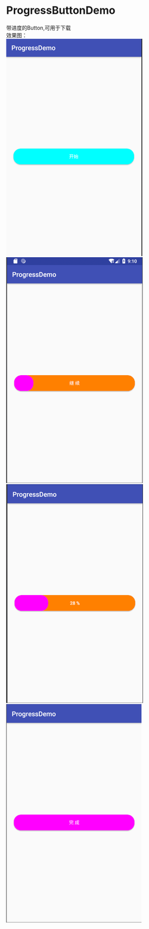 # ProgressButtonDemo
带进度的Button,可用于下载</br>
效果图：</br>
![image](https://github.com/TankSao/ProgressButtonDemo/blob/master/image/img1.png)</br>
![image](https://github.com/TankSao/ProgressButtonDemo/blob/master/image/img2.png)</br>
![image](https://github.com/TankSao/ProgressButtonDemo/blob/master/image/img3.png)</br>
![image](https://github.com/TankSao/ProgressButtonDemo/blob/master/image/img4.png)</br>
